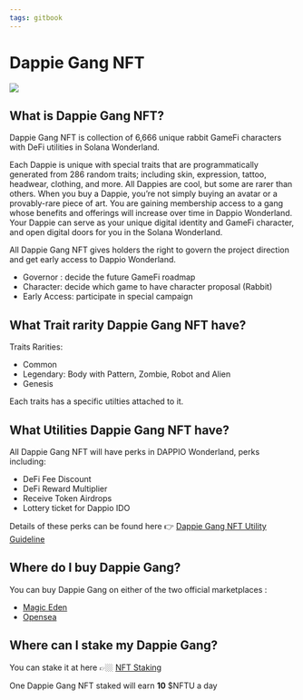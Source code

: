 ```yaml
---
tags: gitbook
---
```


# Dappie Gang NFT 
![](https://hackmd.io/_uploads/rk2PzUQw9.png)


## What is Dappie Gang NFT?

Dappie Gang NFT is collection of 6,666 unique rabbit GameFi characters with DeFi utilities in Solana Wonderland.

Each Dappie is unique with special traits that are programmatically generated from 286 random traits; including skin, expression, tattoo, headwear, clothing, and more. All Dappies are cool, but some are rarer than others.
When you buy a Dappie, you’re not simply buying an avatar or a provably-rare piece of art. You are gaining membership access to a gang whose benefits and offerings will increase over time in Dappio Wonderland. Your Dappie can serve as your unique digital identity and GameFi character, and open digital doors for you in the Solana Wonderland.

All Dappie Gang NFT gives holders the right to govern the project direction and get early access to Dappio Wonderland.
- Governor : decide the future GameFi roadmap
- Character: decide which game to have character proposal (Rabbit)
- Early Access: participate in special campaign

## What Trait rarity Dappie Gang NFT have?

Traits Rarities:

- Common
- Legendary: Body with Pattern, Zombie, Robot and Alien
- Genesis

Each traits has a specific utilties attached to it.


## What Utilities Dappie Gang NFT have?

All Dappie Gang NFT will have perks in DAPPIO Wonderland, perks including:
- DeFi Fee Discount 
- DeFi Reward Multiplier
- Receive Token Airdrops
- Lottery ticket for Dappio IDO

Details of these perks can be found here 👉 [Dappie Gang NFT Utility Guideline](https://medium.com/dappio-wonderland/dappie-gang-nft-utility-guideline-1-8201a00bef6)


## Where do I buy Dappie Gang?
You can buy Dappie Gang on either of the two official marketplaces : 

- [Magic Eden](https://magiceden.io/marketplace/dappie_gang) 
- [Opensea](https://opensea.io/collection/dappie-gang )

## Where can I stake my Dappie Gang?
You can stake it at here 👉🏼 [NFT Staking](https://app.dappio.xyz/nft-staking)

One Dappie Gang NFT staked will earn **10** $NFTU a day



